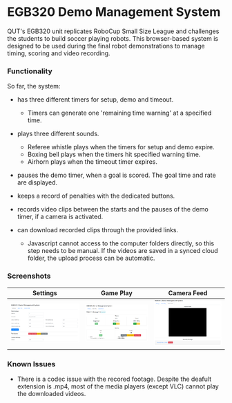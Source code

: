 # EGB320 Demo Management System

QUT's EGB320 unit replicates RoboCup Small Size League and challenges the students to build soccer playing robots. This browser-based system is designed to be used during the final robot demonstrations to manage timing, scoring and video recording.

### Functionality
So far, the system:

- has three different timers for setup, demo and timeout.
  - Timers can generate one 'remaining time warning' at a specified time.

- plays three different sounds.
  - Referee whistle plays when the timers for setup and demo expire.
  - Boxing bell plays when the timers hit specified warning time.
  - Airhorn plays when the timeout timer expires.

- pauses the demo timer, when a goal is scored. The goal time and rate are displayed.
- keeps a record of penalties with the dedicated buttons.
- records video clips between the starts and the pauses of the demo timer, if a camera is activated.
- can download recorded clips through the provided links.
  - Javascript cannot access to the computer folders directly, so this step needs to be manual. If the videos are saved in a synced cloud folder, the upload process can be automatic. 

### Screenshots

|Settings                     |Game Play                      |Camera Feed                        |
|-----------------------------|-------------------------------|-----------------------------------|
|![Settings](img/settings.PNG)|![Game Play](img/game_play.PNG)|![Camera Feed](img/camera_feed.PNG)|

### Known Issues
- There is a codec issue with the recored footage. Despite the deafult extension is .mp4, most of the media players (except VLC) cannot play the downloaded videos.
